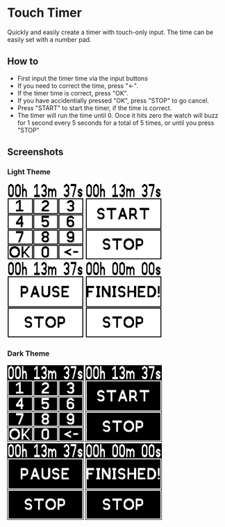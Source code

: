 # Touch Timer

Quickly and easily create a timer with touch-only input. The time can be easily set with a number pad.

## How to

- First input the timer time via the input buttons
- If you need to correct the time, press "<-".
- If the timer time is correct, press "OK".
- If you have accidentially pressed "OK", press "STOP" to go cancel.
- Press "START" to start the timer, if the time is correct.
- The timer will run the time until 0. Once it hits zero the watch will buzz for 1 second every 5 seconds for a total of 5 times, or until you press "STOP"

## Screenshots

### Light Theme

![](0_light_timer_edit.png)
![](1_light_timer_ready.png)
![](2_light_timer_running.png)
![](3_light_timer_finished.png)

### Dark Theme

![](0_dark_timer_edit.png)
![](1_dark_timer_ready.png)
![](2_dark_timer_running.png)
![](3_dark_timer_finished.png)